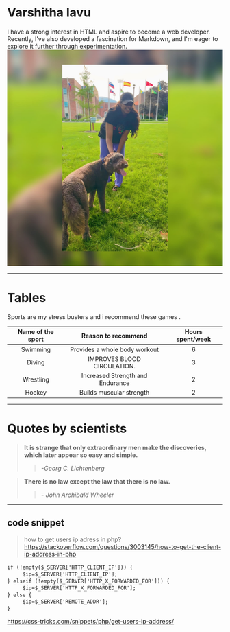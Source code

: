 # Varshitha lavu
I have a strong interest in HTML and aspire to become a web developer.  <br>Recently, I've also developed a fascination for Markdown, and I'm eager to explore it further through experimentation.<br>
![Wanna See](https://github.com/varshi-28/my2-Lavu/blob/main/WhatsApp%20Image%202023-09-05%20at%207.38.40%20PM.jpeg)

---

# Tables 
Sports are my stress busters and i recommend these games .
 
| Name of the sport  |  Reason to recommend   | Hours spent/week |
| :--------------:    | :--------------:      | :--------------: |
| Swimming        | Provides a whole body workout       |6        |
| Diving              | IMPROVES BLOOD CIRCULATION.      |3                 |
| Wrestling       | Increased Strength and Endurance|        2               |
|  Hockey            | Builds muscular strength        | 2                  |

---

# Quotes by scientists
> **It is strange that only extraordinary men make the discoveries, which later appear so easy and simple.**
>>    *-Georg C. Lichtenberg*

> **There is no law except the law that there is no law.**
>> *- John Archibald Wheeler*

---
## code snippet


>  how to get users ip adress in php?
<https://stackoverflow.com/questions/3003145/how-to-get-the-client-ip-address-in-php>

```
if (!empty($_SERVER['HTTP_CLIENT_IP'])) {
     $ip=$_SERVER['HTTP_CLIENT_IP'];
} elseif (!empty($_SERVER['HTTP_X_FORWARDED_FOR'])) {
     $ip=$_SERVER['HTTP_X_FORWARDED_FOR'];
} else {
     $ip=$_SERVER['REMOTE_ADDR'];
}
```
<https://css-tricks.com/snippets/php/get-users-ip-address/>
